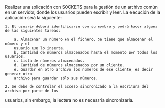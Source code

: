 Realizar una aplicación con SOCKETS para la gestión de un archivo común en un servidor, donde
los usuarios pueden escribir y leer.
La ejecución de la aplicación será la siguiente:

    1. El usuario deberá identificarse con su nombre y podrá hacer alguna de las siguientes tareas:
    
        a. Almacenar un número en el fichero. Se tiene que almacenar el número y el
        usuario que lo inserta.
        b. Cantidad de números almacenados hasta el momento por todos los usuarios.
        c. Lista de números almacenados.
        d. Cantidad de números almacenados por un cliente.
        e. Guardar en otro archivo los números de ese cliente, es decir generar otro
        archivo para guardar sólo sus números.

    2. Se debe de controlar el acceso sincronizado a la escritura del archivo por parte de los
usuarios, sin embargo, la lectura no es necesaria sincronizarla.